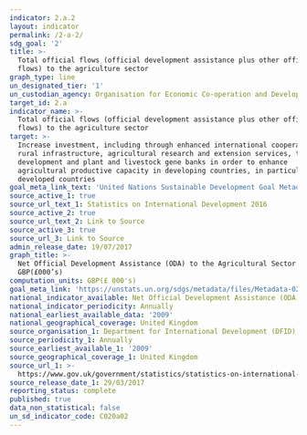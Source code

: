 ```yaml
---
indicator: 2.a.2
layout: indicator
permalink: /2-a-2/
sdg_goal: '2'
title: >-
  Total official flows (official development assistance plus other official
  flows) to the agriculture sector
graph_type: line
un_designated_tier: '1'
un_custodian_agency: Organisation for Economic Co-operation and Development (OECD)
target_id: 2.a
indicator_name: >-
  Total official flows (official development assistance plus other official
  flows) to the agriculture sector
target: >-
  Increase investment, including through enhanced international cooperation, in
  rural infrastructure, agricultural research and extension services, technology
  development and plant and livestock gene banks in order to enhance
  agricultural productive capacity in developing countries, in particular least
  developed countries
goal_meta_link_text: 'United Nations Sustainable Development Goal Metadata: 2.a.2'
source_active_1: true
source_url_text_1: Statistics on International Development 2016
source_active_2: true
source_url_text_2: Link to Source
source_active_3: true
source_url_3: Link to Source
admin_release_date: 19/07/2017
graph_title: >-
  Net Official Development Assistance (ODA) to the Agricultural Sector
  GBP(£000’s)
computation_units: GBP(£ 000's)
goal_meta_link: 'https://unstats.un.org/sdgs/metadata/files/Metadata-02-0A-02.pdf'
national_indicator_available: Net Official Development Assistance (ODA) to the agriculture sector
national_indicator_periodicity: Annually
national_earliest_available_data: '2009'
national_geographical_coverage: United Kingdom
source_organisation_1: Department for International Development (DFID)
source_periodicity_1: Annually
source_earliest_available_1: '2009'
source_geographical_coverage_1: United Kingdom
source_url_1: >-
  https://www.gov.uk/government/statistics/statistics-on-international-development-2016
source_release_date_1: 29/03/2017
reporting_status: complete
published: true
data_non_statistical: false
un_sd_indicator_code: C020a02
---
```


